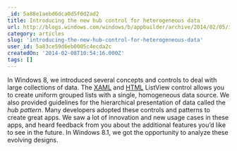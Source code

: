 ```yaml
---
_id: 5a88e1aebd6dca0d5f0d2ad2
title: Introducing the new hub control for heterogeneous data
url: http://blogs.windows.com/windows/b/appbuilder/archive/2014/02/05/introducing-the-new-hub-control-for-heterogeneous-data.aspx
category: articles
slug: 'introducing-the-new-hub-control-for-heterogeneous-data'
user_id: 5a83ce59d6eb0005c4ecda2c
createdOn: '2014-02-08T10:54:16.000Z'
tags: []
---
```


In Windows 8, we introduced several concepts and controls to deal with large collections of data. The <a href="http://msdn.microsoft.com/library/windows/apps/windows.ui.xaml.controls.listview.aspx" target="_blank">XAML</a> and <a href="http://msdn.microsoft.com/en-us/library/windows/apps/br211837.aspx" target="_blank">HTML</a> ListView control allows you to create uniform grouped lists with a single, homogeneous data source. We also provided guidelines for the hierarchical presentation of data called the <i>hub pattern</i>. Many developers adopted these controls and patterns to create great apps. We saw a lot of innovation and new usage cases in these apps, and heard feedback from you about the additional features you’d like to see in the future. In Windows 8.1, we got the opportunity to analyze these evolving designs.
